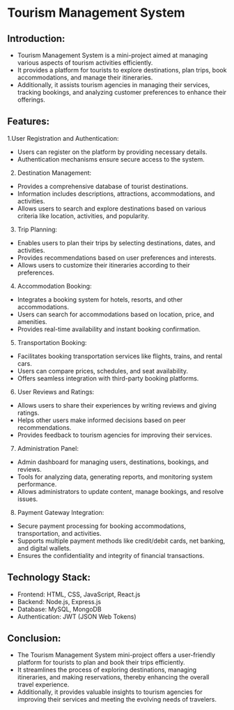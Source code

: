 # Tourism Management System

## Introduction:

- Tourism Management System is a mini-project aimed at managing various aspects of tourism activities efficiently. 
- It provides a platform for tourists to explore destinations, plan trips, book accommodations, and manage their itineraries. 
- Additionally, it assists tourism agencies in managing their services, tracking bookings, and analyzing customer preferences to enhance their offerings.

## Features:

1.User Registration and Authentication:
- Users can register on the platform by providing necessary details.
- Authentication mechanisms ensure secure access to the system.

2. Destination Management:
- Provides a comprehensive database of tourist destinations.
- Information includes descriptions, attractions, accommodations, and activities.
- Allows users to search and explore destinations based on various criteria like location, activities, and popularity.

3. Trip Planning:
- Enables users to plan their trips by selecting destinations, dates, and activities.
- Provides recommendations based on user preferences and interests.
- Allows users to customize their itineraries according to their preferences.

4. Accommodation Booking:
- Integrates a booking system for hotels, resorts, and other accommodations.
- Users can search for accommodations based on location, price, and amenities.
- Provides real-time availability and instant booking confirmation.

5. Transportation Booking:
- Facilitates booking transportation services like flights, trains, and rental cars.
- Users can compare prices, schedules, and seat availability.
- Offers seamless integration with third-party booking platforms.

6. User Reviews and Ratings:
- Allows users to share their experiences by writing reviews and giving ratings.
- Helps other users make informed decisions based on peer recommendations.
- Provides feedback to tourism agencies for improving their services.

7. Administration Panel:
- Admin dashboard for managing users, destinations, bookings, and reviews.
- Tools for analyzing data, generating reports, and monitoring system performance.
- Allows administrators to update content, manage bookings, and resolve issues.

8. Payment Gateway Integration:
- Secure payment processing for booking accommodations, transportation, and activities.
- Supports multiple payment methods like credit/debit cards, net banking, and digital wallets.
- Ensures the confidentiality and integrity of financial transactions.

## Technology Stack:

- Frontend: HTML, CSS, JavaScript, React.js
- Backend: Node.js, Express.js
- Database: MySQL, MongoDB
- Authentication: JWT (JSON Web Tokens)

## Conclusion:

- The Tourism Management System mini-project offers a user-friendly platform for tourists to plan and book their trips efficiently.
-  It streamlines the process of exploring destinations, managing itineraries, and making reservations, thereby enhancing the overall travel experience.
-  Additionally, it provides valuable insights to tourism agencies for improving their services and meeting the evolving needs of travelers.
